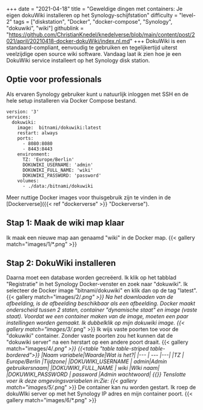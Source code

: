 +++
date = "2021-04-18"
title = "Geweldige dingen met containers: Je eigen dokuWiki installeren op het Synology-schijfstation"
difficulty = "level-2"
tags = ["diskstation", "Docker", "docker-compose", "Synology", "dokuwiki", "wiki"]
githublink = "https://github.com/ChristianKnedel/knedelverse/blob/main/content/post/2021/april/20210418-docker-dokuWiki/index.nl.md"
+++
DokuWiki is een standaard-compliant, eenvoudig te gebruiken en tegelijkertijd uiterst veelzijdige open source wiki software. Vandaag laat ik zien hoe je een DokuWiki service installeert op het Synology disk station.
## Optie voor professionals
Als ervaren Synology gebruiker kunt u natuurlijk inloggen met SSH en de hele setup installeren via Docker Compose bestand.
```
version: '3'
services:
  dokuwiki:
    image:  bitnami/dokuwiki:latest
    restart: always
    ports:
      - 8080:8080
      - 8443:8443
    environment:
      TZ: 'Europe/Berlin'
      DOKUWIKI_USERNAME: 'admin'
      DOKUWIKI_FULL_NAME: 'wiki'
      DOKUWIKI_PASSWORD: 'password'
    volumes:
      - ./data:/bitnami/dokuwiki

```
Meer nuttige Docker images voor thuisgebruik zijn te vinden in de [Dockerverse]({{< ref "dockerverse" >}} "Dockerverse").
## Stap 1: Maak de wiki map klaar
Ik maak een nieuwe map aan genaamd "wiki" in de Docker map.
{{< gallery match="images/1/*.png" >}}

## Stap 2: DokuWiki installeren
Daarna moet een database worden gecreëerd. Ik klik op het tabblad "Registratie" in het Synology Docker-venster en zoek naar "dokuwiki". Ik selecteer de Docker image "bitnami/dokuwiki" en klik dan op de tag "latest".
{{< gallery match="images/2/*.png" >}}
Na het downloaden van de afbeelding, is de afbeelding beschikbaar als een afbeelding. Docker maakt onderscheid tussen 2 staten, container "dynamische staat" en image (vaste staat). Voordat we een container maken van de image, moeten een paar instellingen worden gemaakt. Ik dubbelklik op mijn dokuwiki image.
{{< gallery match="images/3/*.png" >}}
Ik wijs vaste poorten toe voor de "dokuwiki" container. Zonder vaste poorten zou het kunnen dat de "dokuwiki server" na een herstart op een andere poort draait.
{{< gallery match="images/4/*.png" >}}
{{<table "table table-striped table-bordered">}}
|Naam variabele|Waarde|Wat is het?|
|--- | --- |---|
|TZ	| Europe/Berlin	|Tijdzone|
|DOKUWIKI_USERNAME	| admin|Admin gebruikersnaam|
|DOKUWIKI_FULL_NAME |	wiki	|WIki naam|
|DOKUWIKI_PASSWORD	| password	|Admin wachtwoord|
{{</table>}}
Tenslotte voer ik deze omgevingsvariabelen in:Zie:
{{< gallery match="images/5/*.png" >}}
De container kan nu worden gestart. Ik roep de dokuWIki server op met het Synology IP adres en mijn container poort.
{{< gallery match="images/6/*.png" >}}

